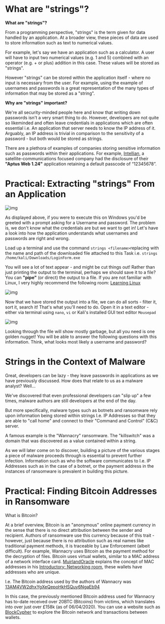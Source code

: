 # What are "strings"?                            

﻿**What are "strings"?**﻿

From a programming perspective, "strings" is the term given for data handled by an application. At a broader view, these pieces of data are used to  store information such as text to numerical values.

For example,  let's say we have an application such as a calculator. A user will have  to input two numerical values (e.g. 1 and 5) combined with an operator  (e.g. + or plus) addition in this case. These values will be stored as  "strings".

However "strings" can be  stored within the application itself - where no input is necessary from  the user. For example, using the example of usernames and passwords is a great representation of the many types of information that may be  stored as a "string".

**Why are "strings" important?**

We're all security-minded people here and know that writing down passwords  isn't a very smart thing to do. However, developers are not quite so  likeminded and often leave credentials in applications which are often  essential i.e. An application that server needs to know the IP address  of it. Arguably, an IP address is trivial in comparison to the  sensitivity of a password - but both would be stored as strings.

There are a plethora of examples of companies storing sensitive information  such as passwords within their applications. For example, [Intellian](https://www.intelliantech.com/), a satellite-communications focused company had the disclosure of their **"Aptus Web 1.24"** application retaining a default passcode of “12345678”.

# Practical: Extracting "strings" From an Application                            

![img](https://i.imgur.com/Sk8K9t5.png)

As displayed above, if you were to execute this on Windows you'd be  greeted with a prompt asking for a Username and password. The problem  is, we don't know what the credentials are but we want to get in! Let's  have a look into how the application understands what usernames and  passwords are right and wrong.

Load up a terminal and use the command `strings <filename>`replacing **<filename>** with the name and path of the downloaded file attached to this Task i.e. `strings /home/kali/Downloads/LoginForm.exe` 

You will see a lot of text appear - and might be cut things out! Rather  than just printing the output to the terminal, perhaps we should save it to a file? You can **"pipe"** (or direct) the output to a file. If you are not familiar with Linux, I very highly recommend the following room: [Learning Linux](https://tryhackme.com/zthlinux)

![img](https://i.imgur.com/ge2sGB4.png)

Now that we have stored the output into a file, we can do all sorts -  filter it, sort it, search it! That's what you'll need to do. Open it in a text editor - either via terminal using `nano`, `vi` or Kali's installed GUI text editor `Mousepad` 

![img](https://i.imgur.com/Azkt3su.png)

Looking through the file will show mostly garbage, but all you need is one  golden nugget! You will be able to answer the following questions with  this information. Think, what looks most likely a username and password?

# Strings in the Context of Malware

Great, developers can be lazy - they leave passwords in applications as  we have previously discussed. How does that relate to us as a malware  analyst? Well...

We've discovered that even professional  developers can "slip up" a few times, malware authors are still  developers at the end of the day.

But more specifically, malware  types such as botnets and ransomware rely upon information being stored  within strings I.e. IP Addresses so that they are able to "call home"  and connect to their "Command and Control" (C&C) server.

A  famous example is the "Wannacry" ransomware. The "killswitch" was a  domain that was discovered as a value contained within a string.

As we will later come on to discover, building a picture of the various  stages a piece of malware proceeds through is essential to prevent  further infection. Information such as who the software communicates to  I.e. IP Addresses such as in the case of a botnet, or the payment  address in the instances of ransomware is prevalent in building this  picture.

# Practical: Finding Bitcoin Addresses in Ransomware

What is Bitcoin?

At a brief overview, Bitcoin is an "anonymous" online payment currency in  the sense that there is no direct attribution between the sender and  recipient. Authors of ransomware use this currency because of this trait - however, just because there is no attribution such as real names like traditional payment methods, it is traceable by Law Enforcement (albeit difficult).
For example, Wannacry uses Bitcoin as the  payment method for the decryption of files. Bitcoin uses virtual  wallets, similar to a MAC address of a network interface card. [MuirlandOracle](https://tryhackme.com/p/MuirlandOracle) explains the concept of MAC addresses in his [Introductory: Networking room](https://tryhackme.com/room/introtonetworking), these wallets have addresses who are unique.

I.e. The Bitcoin address used by the authors of Wannacry was [13AM4VW2dhxYgXeQepoHkHSQuy6NgaEb94](https://live.blockcypher.com/btc/address/13AM4VW2dhxYgXeQepoHkHSQuy6NgaEb94/)

In this case, the previously mentioned Bitcoin address used for Wannacry  has to-date received over 20BTC (Bitcoins) from victims, which  translates into over just over £158k (as of 06/04/2020).
You can use a website such as [BlockCypher](https://live.blockcypher.com/) to explore the Bitcoin network and transactions between wallets.